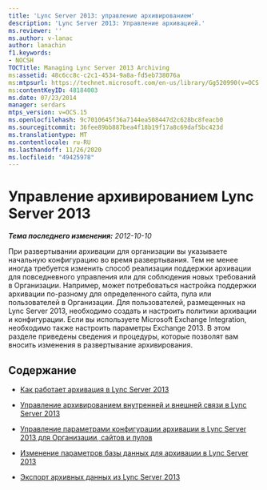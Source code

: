 ```yaml
---
title: 'Lync Server 2013: управление архивированием'
description: 'Lync Server 2013: Управление архивацией.'
ms.reviewer: ''
ms.author: v-lanac
author: lanachin
f1.keywords:
- NOCSH
TOCTitle: Managing Lync Server 2013 Archiving
ms:assetid: 48c6cc8c-c2c1-4534-9a8a-fd5eb738076a
ms:mtpsurl: https://technet.microsoft.com/en-us/library/Gg520990(v=OCS.15)
ms:contentKeyID: 48184003
ms.date: 07/23/2014
manager: serdars
mtps_version: v=OCS.15
ms.openlocfilehash: 9c7010645f36a7144ea508447d2c628bc8feacb0
ms.sourcegitcommit: 36fee89bb887bea4f18b19f17a8c69daf5bc423d
ms.translationtype: MT
ms.contentlocale: ru-RU
ms.lasthandoff: 11/26/2020
ms.locfileid: "49425978"
---
```

# <a name="managing-lync-server-2013-archiving"></a>Управление архивированием Lync Server 2013

<div data-xmlns="http://www.w3.org/1999/xhtml">

<div class="topic" data-xmlns="http://www.w3.org/1999/xhtml" data-msxsl="urn:schemas-microsoft-com:xslt" data-cs="https://msdn.microsoft.com/">

<div data-asp="https://msdn2.microsoft.com/asp">



</div>

<div id="mainSection">

<div id="mainBody">

<span> </span>

_**Тема последнего изменения:** 2012-10-10_

При развертывании архивации для организации вы указываете начальную конфигурацию во время развертывания. Тем не менее иногда требуется изменить способ реализации поддержки архивации для повседневного управления или для соблюдения новых требований в Организации. Например, может потребоваться настройка поддержки архивации по-разному для определенного сайта, пула или пользователей в Организации. Для пользователей, размещенных на Lync Server 2013, необходимо создать и настроить политики архивации и конфигурации. Если вы используете Microsoft Exchange Integration, необходимо также настроить параметры Exchange 2013. В этом разделе приведены сведения и процедуры, которые позволят вам вносить изменения в развертывание архивирования.

<div>

## <a name="in-this-section"></a>Содержание

  - [Как работает архивация в Lync Server 2013](lync-server-2013-how-archiving-works.md)

  - [Управление архивированием внутренней и внешней связи в Lync Server 2013](lync-server-2013-managing-the-archiving-of-internal-and-external-communications.md)

  - [Управление параметрами конфигурации архивации в Lync Server 2013 для Организации, сайтов и пулов](lync-server-2013-managing-archiving-configuration-options-for-your-organization-sites-and-pools.md)

  - [Изменение параметров базы данных для архивации в Lync Server 2013](lync-server-2013-changing-archiving-database-options.md)

  - [Экспорт архивных данных из Lync Server 2013](lync-server-2013-exporting-archived-data.md)

</div>

</div>

<span> </span>

</div>

</div>

</div>


